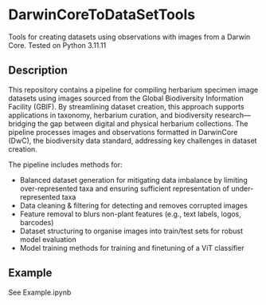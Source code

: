 # DarwinCoreToDataSetTools
Tools for creating datasets using observations with images from a Darwin Core. Tested on Python 3.11.11

## Description 
This repository contains a pipeline for compiling herbarium specimen image datasets using images sourced from the Global Biodiversity Information Facility (GBIF). By streamlining dataset creation, this approach supports applications in taxonomy, herbarium curation, and biodiversity research—bridging the gap between digital and physical herbarium collections. The pipeline processes images and observations formatted in DarwinCore (DwC), the biodiversity data standard, addressing key challenges in dataset creation.


The pipeline includes methods for: 

<ul>
<li>Balanced dataset generation for mitigating data imbalance by limiting over-represented taxa and ensuring sufficient representation of under-represented taxa</li>
<li>Data cleaning & filtering for detecting and removes corrupted images</li> 
<li>Feature removal to blurs non-plant features (e.g., text labels, logos, barcodes)</li>
<li>Dataset structuring to organise images into train/test sets for robust model evaluation</li>
<li>Model training methods for training and finetuning of a ViT classifier</li>
</ul>

## Example
See Example.ipynb

